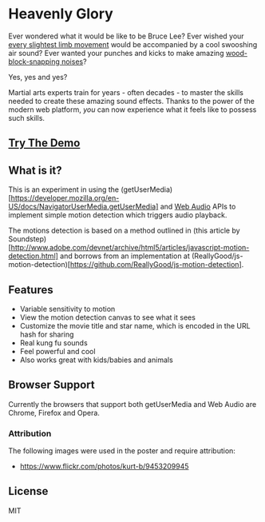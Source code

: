 # Heavenly Glory

Ever wondered what it would be like to be Bruce Lee? Ever wished your [every slightest limb movement](http://youtu.be/k0HMz4EjWxs?t=45s) would be accompanied by
a cool swooshing air sound? Ever wanted your punches and kicks to make amazing [wood-block-snapping noises](http://youtu.be/usdcpWXPaDY?t=40s)?

Yes, yes and yes?

Martial arts experts train for years - often decades - to master the skills needed to create these amazing sound effects.
Thanks to the power of the modern web platform, *you* can now experience what it feels like to possess such skills.

## [Try The Demo](http://www.michaelbromley.co.uk/experiments/heavenly-glory)

## What is it?

This is an experiment in using the (getUserMedia)[https://developer.mozilla.org/en-US/docs/NavigatorUserMedia.getUserMedia]
 and [Web Audio](https://developer.mozilla.org/en-US/docs/Web/API/Web_Audio_API) APIs to implement simple motion detection which triggers
 audio playback.

 The motions detection is based on a method outlined in (this article by Soundstep)[http://www.adobe.com/devnet/archive/html5/articles/javascript-motion-detection.html]
 and borrows from an implementation at (ReallyGood/js-motion-detection)[https://github.com/ReallyGood/js-motion-detection].

## Features

- Variable sensitivity to motion
- View the motion detection canvas to see what it sees
- Customize the movie title and star name, which is encoded in the URL hash for sharing
- Real kung fu sounds
- Feel powerful and cool
- Also works great with kids/babies and animals

## Browser Support

Currently the browsers that support both getUserMedia and Web Audio are Chrome, Firefox and Opera.

### Attribution

The following images were used in the poster and require attribution:

- https://www.flickr.com/photos/kurt-b/9453209945

## License

MIT